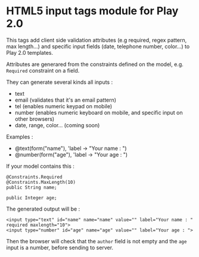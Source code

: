 # HTML5 input tags module for Play 2.0

This tags add client side validation attributes (e.g required, regex pattern, max length...) and specific input fields (date, telephone number, color...) to Play 2.0 templates.

Attributes are generared from the constraints defined on the model, e.g. `Required` constraint on a field. 

They can generate several kinds all inputs : 

 * text
 * email (validates that it's an email pattern)
 * tel (enables numeric keypad on mobile)
 * number (enables numeric keyboard on mobile, and specific input on other browsers) 
 * date, range, color... (coming soon)

Examples :

 * @text(form("name"), 'label -> "Your name : ")
 * @number(form("age"), 'label -> "Your age : ") 

If your model contains this :

    @Constraints.Required
    @Constraints.MaxLength(10)
    public String name;
    
    public Integer age;
 
 The generated output will be : 
 
    <input type="text" id="name" name="name" value="" label="Your name : " required maxlength="10">
    <input type="number" id="age" name="age" value="" label="Your age : ">
    
Then the browser will check that the `author` field is not empty and the `age` input is a number, before sending to server. 

